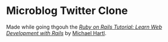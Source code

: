# Microblog Twitter Clone

Made while going thgouh the 
[*Ruby on Rails Tutorial:
Learn Web Development with Rails*](http://www.railstutorial.org/)
by [Michael Hartl](http://www.michaelhartl.com/).
